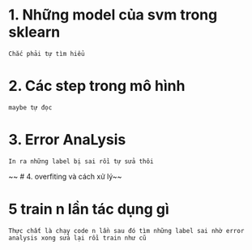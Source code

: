 # 1. Những model của svm trong sklearn
	Chắc phải tự tìm hiểu
# 2. Các step trong mô hình
	maybe tự đọc
# 3. Error AnaLysis
	In ra những label bị sai rồi tự sửa thôi
~~ # 4. overfiting và cách xử lý~~
# 5 train n lần tác dụng gì
	Thực chất là chạy code n lần sau đó tìm những label sai nhờ error analysis xong sửa lại rồi train như cũ
